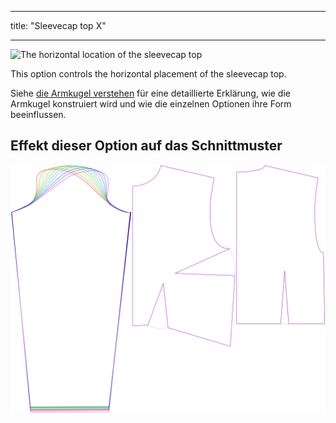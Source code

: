 - - -
title: "Sleevecap top X"
- - -

![The horizontal location of the sleevecap top](./sleevecaptopfactorx.svg)

This option controls the horizontal placement of the sleevecap top.

<Tip>

Siehe [die Armkugel verstehen](/docs/patterns/brian/options#understanding-the-sleevecap) für eine detaillierte Erklärung, wie die Armkugel konstruiert wird und wie die einzelnen Optionen ihre Form beeinflussen.

</Tip>

## Effekt dieser Option auf das Schnittmuster

![This image shows the effect of this option by superimposing several variants that have a different value for this option](breanna_sleevecaptopfactorx_sample.svg "Effect of this option on the pattern")
